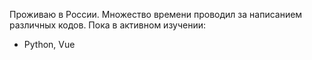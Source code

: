  Проживаю в России.
 Множество времени проводил за написанием различных кодов. Пока в активном изучении:
- Python, Vue